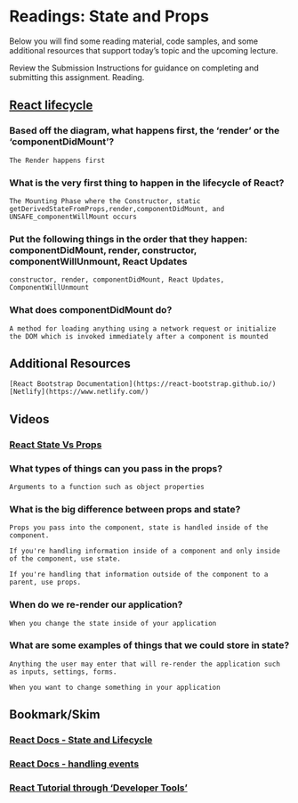 # Readings: State and Props

Below you will find some reading material, code samples, and some additional resources that support today’s topic and the upcoming lecture.

Review the Submission Instructions for guidance on completing and submitting this assignment.
Reading.

## [React lifecycle](https://medium.com/@joshuablankenshipnola/react-component-lifecycle-events-cb77e670a093)

### Based off the diagram, what happens first, the ‘render’ or the ‘componentDidMount’?

    The Render happens first 

### What is the very first thing to happen in the lifecycle of React?

    The Mounting Phase where the Constructor, static getDerivedStateFromProps,render,componentDidMount, and UNSAFE_componentWillMount occurs

### Put the following things in the order that they happen: componentDidMount, render, constructor, componentWillUnmount, React Updates

    constructor, render, componentDidMount, React Updates, ComponentWillUnmount

### What does componentDidMount do?

    A method for loading anything using a network request or initialize the DOM which is invoked immediately after a component is mounted

## Additional Resources

    [React Bootstrap Documentation](https://react-bootstrap.github.io/)
    [Netlify](https://www.netlify.com/)

## Videos

### [React State Vs Props](https://www.youtube.com/watch?v=IYvD9oBCuJI)

### What types of things can you pass in the props?

    Arguments to a function such as object properties

### What is the big difference between props and state?

    Props you pass into the component, state is handled inside of the component. 

    If you're handling information inside of a component and only inside of the component, use state. 
    
    If you're handling that information outside of the component to a parent, use props. 
  
### When do we re-render our application?
  
    When you change the state inside of your application
  
### What are some examples of things that we could store in state?

    Anything the user may enter that will re-render the application such as inputs, settings, forms.

    When you want to change something in your application

## Bookmark/Skim

### [React Docs - State and Lifecycle](https://reactjs.org/docs/state-and-lifecycle.html)

### [React Docs - handling events](https://reactjs.org/docs/handling-events.html)

### [React Tutorial through ‘Developer Tools’](https://reactjs.org/tutorial/tutorial.html)
